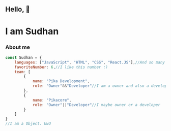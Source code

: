 <!-- Banner will be soon ![](./banner.jpg) -->
## Hello, :wave:
# I am Sudhan

### About me
```js
const Sudhan = {
    languages: ["JavaScript", "HTML", "CSS", "React.JS"],//And so many
    favoriteNumber: 6,//I like this number :)
    team: [
        {
            name: "Pika Development",
            role: "Owner"&&"Developer"//I am a owner and also a developer
        },
        {
            name: "Pikacore",
            role: "Owner"||"Developer"//I maybe owner or a developer
        }
    ]
}
//I am a Object. UwU
```
